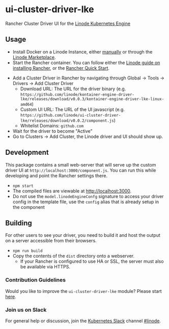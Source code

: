 # ui-cluster-driver-lke

Rancher Cluster Driver UI for the [Linode Kubernetes Engine](https://www.linode.com/products/kubernetes/)

## Usage

* Install Docker on a Linode Instance, either [manually](https://www.linode.com/docs/applications/containers/how-to-install-docker-and-pull-images-for-container-deployment/) or through the [Linode Marketplace](https://www.linode.com/docs/guides/deploying-docker-with-one-click-apps/).
* Start the Rancher container. You can follow either the [Linode guide on installing Rancher](https://www.linode.com/docs/guides/how-to-deploy-kubernetes-on-linode-with-rancher-2-x/), or the [Rancher Quick Start](https://rancher.com/docs/rancher/v2.x/en/quick-start-guide/deployment/quickstart-manual-setup/).

<!-- TODO: not needed in Rancher x.x+ -->

* Add a Cluster Driver in Rancher by navigating through Global -> Tools -> Drivers -> Add Cluster Driver
  * Download URL: The URL for the driver binary (e.g. `https://github.com/linode/kontainer-engine-driver-lke/releases/download/v0.0.3/kontainer-engine-driver-lke-linux-amd64`)
  * Custom UI URL: The URL of the UI javascript (e.g. `https://github.com/linode/ui-cluster-driver-lke/releases/download/v0.0.2/component.js`)
  * Whitelist Domains: `github.com`
* Wait for the driver to become "Active"
* Go to Clusters -> Add Cluster, the Linode driver and UI should show up.

## Development

This package contains a small web-server that will serve up the custom driver UI at `http://localhost:3000/component.js`.  You can run this while developing and point the Rancher settings there.

* `npm start`
* The compiled files are viewable at <http://localhost:3000>.
* Do not use the `model.linodeEngineConfg` signature to access your driver config in the template file, use the `config` alias that is already setup in the component

## Building

For other users to see your driver, you need to build it and host the output on a server accessible from their browsers.

* `npm run build`
* Copy the contents of the `dist` directory onto a webserver.
  * If your Rancher is configured to use HA or SSL, the server must also be available via HTTPS.


### Contribution Guidelines

Would you like to improve the `ui-cluster-driver-lke` module? Please start [here](https://github.com/linode/ui-cluster-driver-lke/blob/master/.github/CONTRIBUTING.md).


### Join us on Slack

For general help or discussion, join the [Kubernetes Slack](http://slack.k8s.io/) channel [#linode](https://kubernetes.slack.com/messages/CD4B15LUR).

